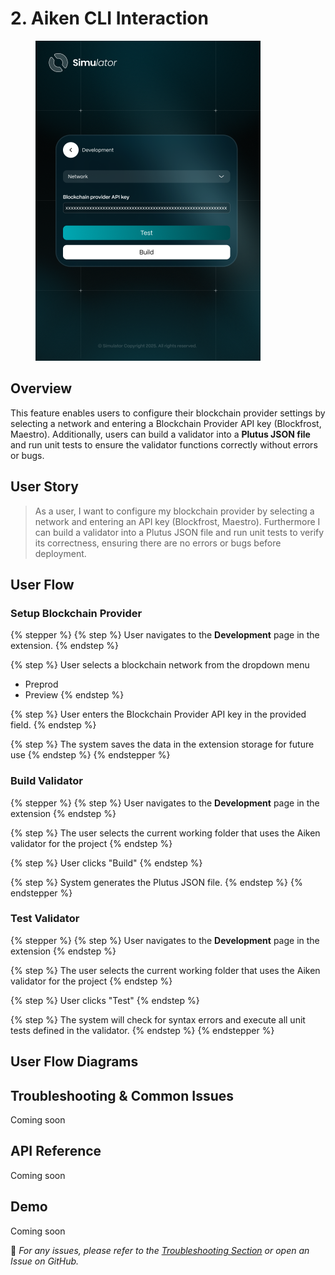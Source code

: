 # 2. Aiken CLI Interaction

<figure><img src="../.gitbook/assets/Development.png" alt="" width="360"><figcaption></figcaption></figure>

## Overview

This feature enables users to configure their blockchain provider settings by selecting a network and entering a Blockchain Provider API key (Blockfrost, Maestro). Additionally, users can build a validator into a **Plutus JSON file** and run unit tests to ensure the validator functions correctly without errors or bugs.

## **User Story**

> As a user, I want to configure my blockchain provider by selecting a network and entering an API key (Blockfrost, Maestro). Furthermore I can build a validator into a Plutus JSON file and run unit tests to verify its correctness, ensuring there are no errors or bugs before deployment.

## **User Flow**

### **Setup Blockchain Provider**

{% stepper %}
{% step %}
User navigates to the **Development** page in the extension.
{% endstep %}

{% step %}
User selects a blockchain network from the dropdown menu

* Preprod
* Preview
{% endstep %}

{% step %}
User enters the Blockchain Provider API key in the provided field.
{% endstep %}

{% step %}
The system saves the data in the extension storage for future use
{% endstep %}
{% endstepper %}

### Build Validator

{% stepper %}
{% step %}
User navigates to the **Development** page in the extension
{% endstep %}

{% step %}
The user selects the current working folder that uses the Aiken validator for the project
{% endstep %}

{% step %}
User clicks "Build"
{% endstep %}

{% step %}
System generates the Plutus JSON file.
{% endstep %}
{% endstepper %}

### Test Validator

{% stepper %}
{% step %}
User navigates to the **Development** page in the extension
{% endstep %}

{% step %}
The user selects the current working folder that uses the Aiken validator for the project
{% endstep %}

{% step %}
User clicks "Test"
{% endstep %}

{% step %}
The system will check for syntax errors and execute all unit tests defined in the validator.
{% endstep %}
{% endstepper %}

## User Flow Diagrams



## Troubleshooting & Common Issues

Coming soon

## API Reference

Coming soon

## Demo

Coming soon

🔹 _For any issues, please refer to the_ [_Troubleshooting Section_](2.-aiken-cli-interaction.md#troubleshooting-and-common-issues) _or open an Issue on GitHub._
